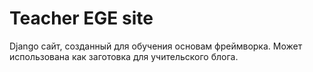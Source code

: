 # Teacher EGE site
Django сайт, созданный для обучения основам фреймворка. Может использована как заготовка для учительского блога.
